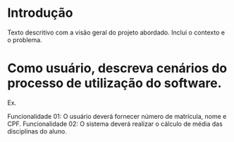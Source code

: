 # Introdução

Texto descritivo com a visão geral do projeto abordado. Inclui o contexto e o problema.

# Como usuário, descreva cenários do processo de utilização do software.

Ex. 

Funcionalidade 01: O usuário deverá fornecer número de matrícula, nome e CPF.
Funcionalidade 02: O sistema deverá realizar o cálculo de média das disciplinas do aluno.

